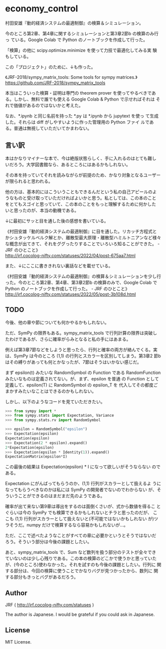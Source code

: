 # economy_control

<!-- Time-stamp: "2022-05-16T21:14:46Z" -->

村田安雄『動的経済システムの最適制御』の検算＆シミュレーション。

今のところ第2章、第4章に関するシミュレーションと第3章2節b の検算のみ行っ
ている。Google Colab で Python のノートブックを作成して行った。

「検算」の他に scipy.optimize.minimize を使って力技で最適化してみる実
験もしている。

この「プロジェクト」のために、↓も作った。

《JRF-2018/sympy_matrix_tools: Some tools for sympy matrices.》  
https://github.com/JRF-2018/sympy_matrix_tools

本当はこういった検算・証明は専門の theorem prover を使ってやるべきであ
る。しかし、無料で誰でも使える Google Colab & Python で示せればそれは
それで価値があるのではないかと考えた。

なお、*.ipynb と同じ名前を持った *.py は *.ipynb から jupytext を使っ
て生成した。それらは diff がしやすいように作った管理用の Python ファイ
ルである。普通は無視していただいてかまわない。


## 言い訳

本はかなりマイナーな本で、今は絶版状態らしく、手に入れるのはとても難し
いだろう。大学図書館なら、あるところにはあるかもしれない。

その本を持っていてそれを読みながらが前提のため、かなり対象となるユーザー
が限られると思われる。

他の方は、基本的にはこういうこともできるんだという私の自己アピールのよ
うなものと受け取っていただければよいかと思う。私としては、この本のこと
をとてもスゴイと思っていて、この本のことをもっと理解するために何かした
いと思ったのが、本当の動機である。

↓に最初にサッと目を通した後の感想を書いている。

《村田安雄『動的経済システムの最適制御』に目を通した。リカッチ方程式と
かシュタッケルベルク解とか、離散型最大原理・離散型ハミルトニアンなど様々
な概念が出てきて、それをググったりすることでいろいろ知ることができた。 - JRF のひとこと》  
http://jrf.cocolog-nifty.com/statuses/2022/04/post-675aa7.html

また、↓にここに書ききれない裏話などを載せている。

《村田安雄『動的経済システムの最適制御』の検算＆シミュレーションを少し行った。今のところ第2章、第4章、第3章2節b の検算のみで、Google Colab で Python のノートブックを作成して行った。 - JRF のひとこと》  
http://jrf.cocolog-nifty.com/statuses/2022/05/post-3b108d.html


## TODO

今後、他の章や節についても何かやるかもしれない。

ただ、SymPy の限界もある。sympy_matrix_tools で行列計算の限界は突破し
たわけであるが、さらに確率がらみとなると私の手にはあまる。

例えば第3章7節などをしようと思ったら、行列と確率の両方が絡んでくる。実
は、SymPy は今のところ (1,1) の行列とスカラーを区別してしまう。第3章2
節b はその縛りがあっても何とかなったが、7節はそうはいかない感じだ。

まず epsilon(t) みたいな RandomSymbol の Function である
RandomFunction みたいなものは定義されてない。が、まず、epsilon を普通
の Function として定義して、epsilon(T) に RandomSymbol の epsilon_T を
代入してその都度ごまかすみたいなことはできるのかもしれない。

しかし、以下のようなコードを見ていただきたい。

```python
>>> from sympy import *
>>> from sympy.stats import Expectation, Variance
>>> from sympy.stats.rv import RandomSymbol

>>> epsilon = RandomSymbol("epsilon")
>>> Expectation(epsilon)
Expectation(epsilon)
>>> Expectation(2 * epsilon).expand()
2*Expectation(epsilon)
>>> Expectation(epsilon * Identity(1)).expand()
ExpectationMatrix(epsilon*I)

```

この最後の結果は Expectation(epsilon) * I になって欲しいがそうならない
のである。

Expectation にがんばってもらうのか、(1,1) 行列がスカラーとして扱えるよ
うになってもらうべきなのかは私には SymPy の開発者でないのでわからない
が、そういうことができるのはまだまだ先のようである。

確率が出て来ない第9章は導出をするのは面倒くさいが、式から数値を得るこ
とぐらいは今の SymPy でも検算できるかもしれないとチラと思ったのだが、
ここも (1,1) 行列がスカラーとして扱えないと(不可能ではないかもしれない
が)ツラそうだ。numpy だけで検算するなら容易かもしれないが…。

ただ、ここで述べたようなことがすべての章に必要かというとそうではないだ
ろう。そういう部分は今後の課題としたい。

あと、sympy_matrix_tools で、Sum など数列を扱う部分のテストが全々でき
ていないのは少し心残りである。この本の検算のどこかで使うかと思っていた
が、(今のところ)使わなかった。それを試すのも今後の課題としたい。行列に
関する部分は、今回の検算に使うことでかなりバグが見つかったから、数列に
関する部分もきっとバグがあるだろう。


## Author

JRF ( http://jrf.cocolog-nifty.com/statuses )

The author is Japanese.  I would be grateful if you could ask in Japanese.


## License

MIT License.
